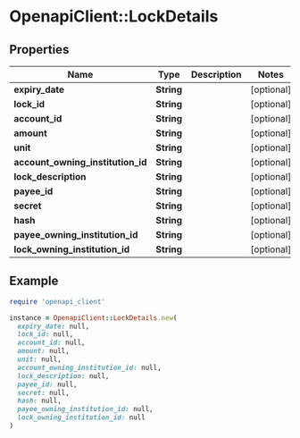 # OpenapiClient::LockDetails

## Properties

| Name | Type | Description | Notes |
| ---- | ---- | ----------- | ----- |
| **expiry_date** | **String** |  | [optional] |
| **lock_id** | **String** |  | [optional] |
| **account_id** | **String** |  | [optional] |
| **amount** | **String** |  | [optional] |
| **unit** | **String** |  | [optional] |
| **account_owning_institution_id** | **String** |  | [optional] |
| **lock_description** | **String** |  | [optional] |
| **payee_id** | **String** |  | [optional] |
| **secret** | **String** |  | [optional] |
| **hash** | **String** |  | [optional] |
| **payee_owning_institution_id** | **String** |  | [optional] |
| **lock_owning_institution_id** | **String** |  | [optional] |

## Example

```ruby
require 'openapi_client'

instance = OpenapiClient::LockDetails.new(
  expiry_date: null,
  lock_id: null,
  account_id: null,
  amount: null,
  unit: null,
  account_owning_institution_id: null,
  lock_description: null,
  payee_id: null,
  secret: null,
  hash: null,
  payee_owning_institution_id: null,
  lock_owning_institution_id: null
)
```

